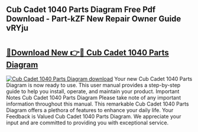 ## Cub Cadet 1040 Parts Diagram Free Pdf Download - Part-kZF New Repair Owner Guide vRYju

# <h2><a href="http://dfn004.blite.top/?on=Cub+Cadet+1040+Parts+Diagram">🔗Download New 👉🔴 Cub Cadet 1040 Parts Diagram</a></h2>

[![Cub Cadet 1040 Parts Diagram download](https://i.imgur.com/lujVjoI.png)](http://dfn004.blite.top/?on=Cub+Cadet+1040+Parts+Diagram)
Your new Cub Cadet 1040 Parts Diagram is now ready to use. This user manual provides a step-by-step guide to help you install, operate, and maintain your product. Important Notes Cub Cadet 1040 Parts Diagram Please take note of any important information throughout this manual. This remarkable Cub Cadet 1040 Parts Diagram offers a plethora of features to enhance your daily life. Your Feedback is Valued Cub Cadet 1040 Parts Diagram. We appreciate your input and are committed to providing you with exceptional service.
